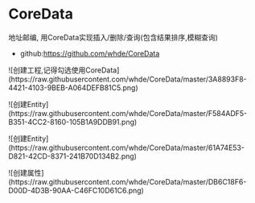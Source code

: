 # CoreData
地址邮编, 用CoreData实现插入/删除/查询(包含结果排序,模糊查询)
- github:https://github.com/whde/CoreData
<p>
![创建工程,记得勾选使用CoreData](https://raw.githubusercontent.com/whde/CoreData/master/3A8893F8-4421-4103-9BEB-A064DEFB81C5.png)
<p>
<p>
![创建Entity](https://raw.githubusercontent.com/whde/CoreData/master/F584ADF5-B351-4CC2-8160-105B1A9DDB91.png)
<p>
<p>
![创建Entity](https://raw.githubusercontent.com/whde/CoreData/master/61A74E53-D821-42CD-8371-241B70D134B2.png)
<p>
<p>
![创建属性](https://raw.githubusercontent.com/whde/CoreData/master/DB6C18F6-D00D-4D3B-90AA-C46FC10D61C6.png)
<p>
